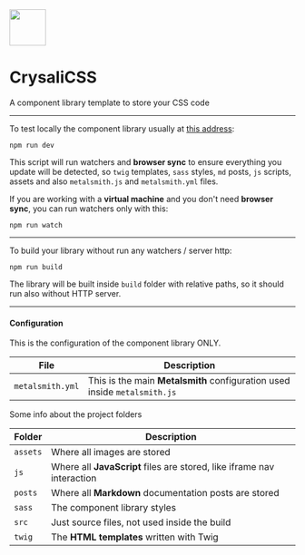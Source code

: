 <img width="64" height="auto" src="https://raw.githubusercontent.com/vitto/crysalicss/master/src/crysalicss-logo.png">

# CrysaliCSS
A component library template to store your CSS code

---

To test locally the component library usually at [this address](http://localhost:3000):

```
npm run dev
```

This script will run watchers and **browser sync** to ensure everything you update will be detected, so `twig` templates, `sass` styles, `md` posts, `js` scripts, assets and also `metalsmith.js` and `metalsmith.yml` files.

If you are working with a **virtual machine** and you don't need **browser sync**, you can run watchers only with this:

```
npm run watch
```

---

To build your library without run any watchers / server http:

```
npm run build
```

The library will be built inside `build` folder with relative paths, so it should run also without HTTP server.

---

#### Configuration

This is the configuration of the component library ONLY.

| File | Description |
|-|-|
| `metalsmith.yml` | This is the main **Metalsmith** configuration used inside `metalsmith.js` |

Some info about the project folders

| Folder | Description |
|-|-|
| `assets` | Where all images are stored |
| `js` | Where all **JavaScript** files are stored, like iframe nav interaction |
| `posts` | Where all **Markdown** documentation posts are stored |
| `sass` | The component library styles |
| `src` | Just source files, not used inside the build |
| `twig` | The **HTML templates** written with Twig |
